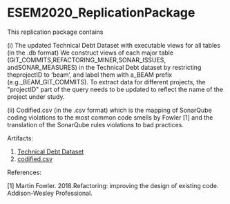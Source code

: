 # ESEM2020_ReplicationPackage

This replication package contains

(i) The updated Technical Debt Dataset with executable views for all tables (in the .db format)
We construct views of each major table (GIT_COMMITS,REFACTORING_MINER,SONAR_ISSUES, andSONAR_MEASURES) in the Technical Debt dataset by restricting theprojectID to ‘beam’, and label them with a_BEAM prefix (e.g._BEAM_GIT_COMMITS). To extract data for different projects, the "projectID" part of the query needs to be updated to reflect the name of the project under study.

(ii) Codified.csv (in the .csv format) which is the mapping of SonarQube coding violations to the most common code smells by Fowler [1] and the translation of the SonarQube rules violations to bad practices.



Artifacts:
1. [Technical Debt Dataset](https://github.com/tdresearchgroup/ESEM2020_ReplicationPackage/releases/tag/1.0)
2. [codified.csv](https://github.com/tdresearchgroup/ESEM2020_ReplicationPackage/blob/master/codified.csv)



References:

[1] Martin Fowler. 2018.Refactoring: improving the design of existing code. Addison-Wesley Professional.
